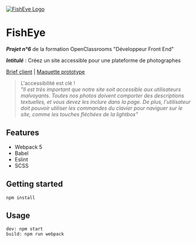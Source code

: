 [![FishEye Logo](https://maxime-rl.github.io/MaximeRobilLepretre_6_14032021/assets/logo/logo-fisheye.svg)](https://maxime-rl.github.io/MaximeRobilLepretre_6_14032021/)

# FishEye
***Projet n°6*** de la formation OpenClassrooms "Développeur Front End"

***Intitulé*** : Créez un site accessible pour une plateforme de photographes

[Brief client](https://s3-eu-west-1.amazonaws.com/course.oc-static.com/projects/Front-End+V2/P5+Javascript+%26+Accessibility/Notes+de+re%CC%81union.pdf)  | 
[Maquette prototype](https://www.figma.com/file/pt8xJxC1QffW4HX16QhGZJ/UI-Design-FishEye-FR?node-id=0%3A1)

> L'accessibilité est clé !<br>
> *"Il est très important que notre site soit accessible aux utilisateurs malvoyants. Toutes nos
> photos doivent comporter des descriptions textuelles, et vous devez les inclure dans la page. De
> plus, l'utilisateur doit pouvoir utiliser les commandes du clavier pour naviguer sur le site, comme
> les touches fléchées de la lightbox"*

## Features
- Webpack 5
- Babel
- Eslint
- SCSS

## Getting started
`npm install`

## Usage
`dev: npm start`<br>
`build: npm run webpack`
